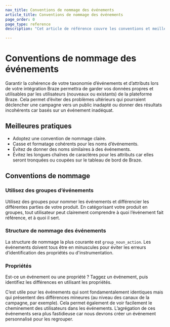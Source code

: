 ```yaml
---
nav_title: Conventions de nommage des événements
article_title: Conventions de nommage des événements
page_order: 0
page_type: reference
description: "Cet article de référence couvre les conventions et meilleures pratiques de nommage pour les événements."

---
```


# Conventions de nommage des événements

Garantir la cohérence de votre taxonomie d’événements et d’attributs lors de votre intégration Braze permettra de garder vos données propres et utilisables par les utilisateurs (nouveaux ou existants) de la plateforme Braze. Cela permet d’éviter des problèmes ultérieurs qui pourraient déclencher une campagne vers un public inadapté ou donner des résultats incohérents car basés sur un événement inadéquat.

## Meilleures pratiques

- Adoptez une convention de nommage claire.
- Casse et formatage cohérents pour les noms d’événements.
- Évitez de donner des noms similaires à des événements.
- Évitez les longues chaînes de caractères pour les attributs car elles seront tronquées ou coupées sur le tableau de bord de Braze.

## Conventions de nommage

### Utilisez des groupes d’événements

Utilisez des groupes pour nommer les événements et différencier les différentes parties de votre produit. En catégorisant votre produit en groupes, tout utilisateur peut clairement comprendre à quoi l’événement fait référence, et à quoi il sert.

### Structure de nommage des événements

La structure de nommage la plus courante est `group_noun_action`. Les événements doivent tous être en minuscules pour éviter les erreurs d’identification des propriétés ou d'instrumentation.

### Propriétés

Est-ce un événement ou une propriété ? Taggez un événement, puis identifiez les différences en utilisant les propriétés.

C’est utile pour les événements qui sont fondamentalement identiques mais qui présentent des différences mineures (au niveau des canaux de la campagne, par exemple). Cela permet également de voir facilement le cheminement des utilisateurs dans les événements. L’agrégation de ces événements sera plus fastidieuse car nous devrons créer un événement personnalisé pour les regrouper.
